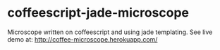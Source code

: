 coffeescript-jade-microscope
============================

Microscope written on coffeescript and using jade templating.
See live demo at:
http://coffee-microscope.herokuapp.com/
